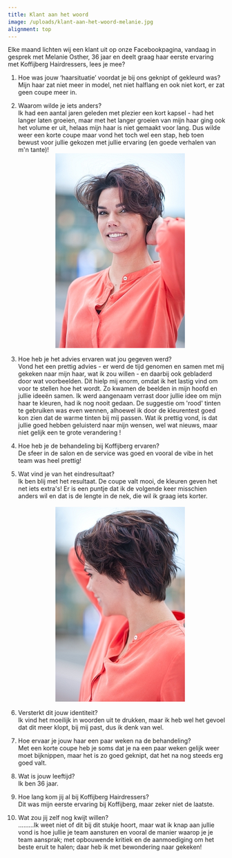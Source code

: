```yaml
---
title: Klant aan het woord
image: /uploads/klant-aan-het-woord-melanie.jpg
alignment: top
---
```



Elke maand lichten wij een klant uit op onze Facebookpagina, vandaag in gesprek met Melanie Osther, 36 jaar en deelt graag haar eerste ervaring met Koffijberg Hairdressers, lees je mee?

1. Hoe was jouw ‘haarsituatie’ voordat je bij ons geknipt of gekleurd was?
   <br>Mijn haar zat niet meer in model, net niet halflang en ook niet kort, er zat geen coupe meer in.

2. Waarom wilde je iets anders?
   <br>Ik had een aantal jaren geleden met plezier een kort kapsel - had het langer laten groeien, maar met het langer groeien van mijn haar ging ook het volume er uit, helaas mijn haar is niet gemaakt voor lang. Dus wilde weer een korte coupe maar vond het toch wel een stap, heb toen bewust voor jullie gekozen met jullie ervaring (en goede verhalen van m'n tante)!                                                                                                                             ![](/uploads/versions/klant-aan-het-woord-melanie---x----300-451x---.jpg)

3. Hoe heb je het advies ervaren wat jou gegeven werd?
   <br>Vond het een prettig advies - er werd de tijd genomen en samen met mij gekeken naar mijn haar, wat ik zou willen - en daarbij ook gebladerd door wat voorbeelden. Dit hielp mij enorm, omdat ik het lastig vind om voor te stellen hoe het wordt. Zo kwamen de beelden in mijn hoofd en jullie ideeën samen. Ik werd aangenaam verrast door jullie idee om mijn haar te kleuren, had ik nog nooit gedaan. De suggestie om 'rood' tinten te gebruiken was even wennen, alhoewel ik door de kleurentest goed kon zien dat de warme tinten bij mij passen. Wat ik prettig vond, is dat jullie goed hebben geluisterd naar mijn wensen, wel wat nieuws, maar niet gelijk een te grote verandering !

4. Hoe heb je de behandeling bij Koffijberg ervaren?
   <br>De sfeer in de salon en de service was goed en vooral de vibe in het team was heel prettig!

5. Wat vind je van het eindresultaat?
   <br>Ik ben blij met het resultaat. De coupe valt mooi, de kleuren geven het net iets extra's! Er is een puntje dat ik de volgende keer misschien anders wil en dat is de lengte in de nek, die wil ik graag iets korter.                                                                                                                                                           ![](/uploads/versions/klant-aan-het-woord-melanie-2---x----300-451x---.jpg)

6. Versterkt dit jouw identiteit?
   <br>Ik vind het moeilijk in woorden uit te drukken, maar ik heb wel het gevoel dat dit meer klopt, bij mij past, dus ik denk van wel.

7. Hoe ervaar je jouw haar een paar weken na de behandeling?
   <br>Met een korte coupe heb je soms dat je na een paar weken gelijk weer moet bijknippen, maar het is zo goed geknipt, dat het na nog steeds erg goed valt.

8. Wat is jouw leeftijd?
   <br>Ik ben 36 jaar.

9. Hoe lang kom jij al bij Koffijberg Hairdressers?
   <br>Dit was mijn eerste ervaring bij Koffijberg, maar zeker niet de laatste.

10. Wat zou jij zelf nog kwijt willen?
   <br>………Ik weet niet of dit bij dit stukje hoort, maar wat ik knap aan jullie vond is hoe jullie je team aansturen en vooral de manier waarop je je team aansprak; met opbouwende kritiek en de aanmoediging om het beste eruit te halen; daar heb ik met bewondering naar gekeken!